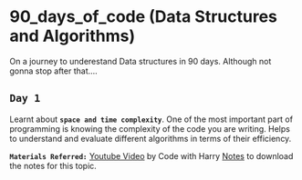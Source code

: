 # 90_days_of_code (Data Structures and Algorithms)
On a journey to underestand Data structures in 90 days. Although not gonna stop after that....

## `Day 1`
Learnt about **`space and time complexity`**. One of the most important part of programming is knowing the complexity of the code you are writing. Helps to understand and evaluate different algorithms in terms of their efficiency.

**`Materials Referred:`** [Youtube Video](https://www.youtube.com/watch?v=vgSKOMsjLbc&t=1750s) by Code with Harry
[Notes](https://api.codewithharry.com/media/videoSeriesFiles/courseFiles/data-structures-and-algorithms-in-hindi-2/ds1.pdf) to download the notes for this topic. 

